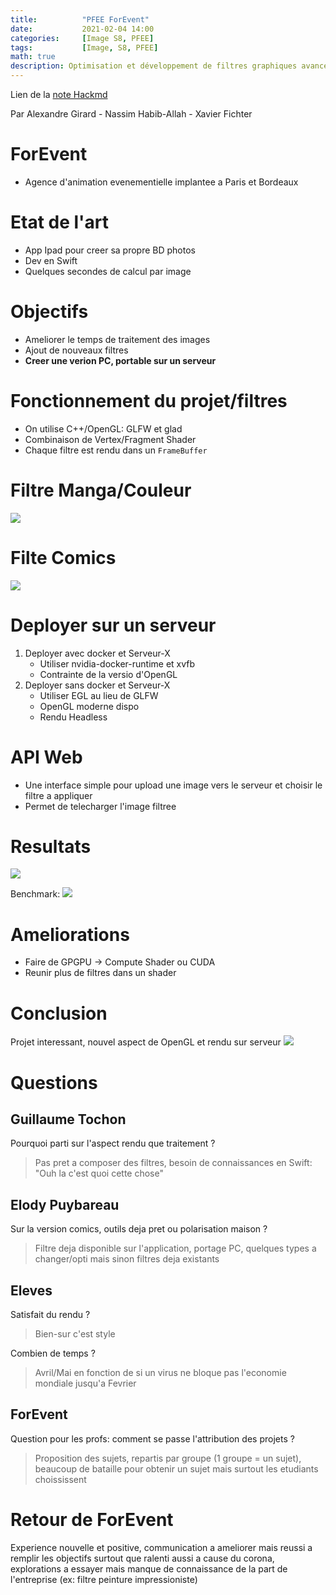 ```yaml
---
title:          "PFEE ForEvent"
date:           2021-02-04 14:00
categories:     [Image S8, PFEE]
tags:           [Image, S8, PFEE]
math: true
description: Optimisation et développement de filtres graphiques avancés pour des team building et animations.
---
```

Lien de la [note Hackmd](https://hackmd.io/@lemasymasa/r1oFydYgu)

Par Alexandre Girard - Nassim Habib-Allah - Xavier Fichter

# ForEvent
* Agence d'animation evenementielle implantee a Paris et Bordeaux

# Etat de l'art
* App Ipad pour creer sa propre BD photos
* Dev en Swift
* Quelques secondes de calcul par image

# Objectifs
* Ameliorer le temps de traitement des images
* Ajout de nouveaux filtres
* **Creer une verion PC, portable sur un serveur**

# Fonctionnement du projet/filtres
* On utilise C++/OpenGL: GLFW et glad
* Combinaison de Vertex/Fragment Shader
* Chaque filtre est rendu dans un `FrameBuffer`

# Filtre Manga/Couleur
![](https://i.imgur.com/5j3nTbE.png)

# Filte Comics
![](https://i.imgur.com/G82NdFC.png)

# Deployer sur un serveur
1. Deployer avec docker et Serveur-X
    * Utiliser nvidia-docker-runtime et xvfb
    * Contrainte de la versio d'OpenGL
2. Deployer sans docker et Serveur-X
    * Utiliser EGL au lieu de GLFW
    * OpenGL moderne dispo
    * Rendu Headless

# API Web
* Une interface simple pour upload une image vers le serveur et choisir le filtre a appliquer
* Permet de telecharger l'image filtree

# Resultats
![](https://i.imgur.com/1ovDh8s.png)

Benchmark:
![](https://i.imgur.com/CFRwkEW.png)

# Ameliorations
* Faire de GPGPU $\rightarrow$ Compute Shader ou CUDA
* Reunir plus de filtres dans un shader

# Conclusion
Projet interessant, nouvel aspect de OpenGL et rendu sur serveur
![](https://i.imgur.com/HW4EaCk.png)

# Questions
## Guillaume Tochon
Pourquoi parti sur l'aspect rendu que traitement ?
> Pas pret a composer des filtres, besoin de connaissances en Swift: "Ouh la c'est quoi cette chose"

## Elody Puybareau
Sur la version comics, outils deja pret ou polarisation maison ?
> Filtre deja disponible sur l'application, portage PC, quelques types a changer/opti mais sinon filtres deja existants

## Eleves
Satisfait du rendu ?
> Bien-sur c'est style

Combien de temps ?
> Avril/Mai en fonction de si un virus ne bloque pas l'economie mondiale jusqu'a Fevrier

## ForEvent
Question pour les profs: comment se passe l'attribution des projets ?
> Proposition des sujets, repartis par groupe (1 groupe = un sujet), beaucoup de bataille pour obtenir un sujet mais surtout les etudiants choississent

# Retour de ForEvent
Experience nouvelle et positive, communication a ameliorer mais reussi a remplir les objectifs surtout que ralenti aussi a cause du corona, explorations a essayer mais manque de connaissance de la part de l'entreprise (ex: filtre peinture impressioniste)